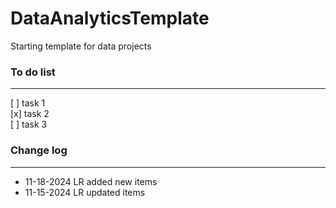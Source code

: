 # DataAnalyticsTemplate
Starting template for data projects

### To do list
---
[ ] task 1  
[x] task 2  
[ ] task 3  


### Change log
---
- 11-18-2024    LR      added new items
- 11-15-2024    LR      updated items